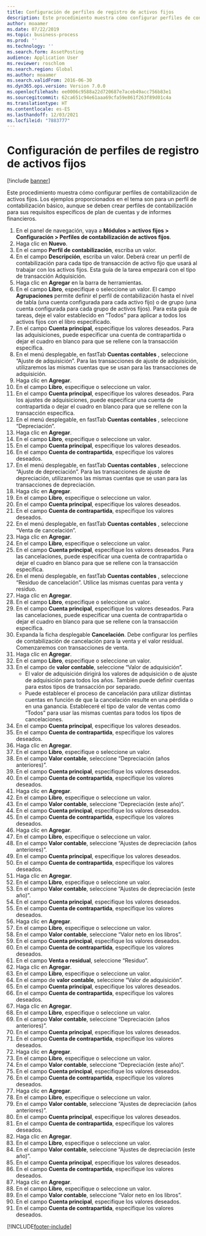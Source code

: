 ```yaml
---
title: Configuración de perfiles de registro de activos fijos
description: Este procedimiento muestra cómo configurar perfiles de contabilización de activos fijos.
author: moaamer
ms.date: 07/22/2019
ms.topic: business-process
ms.prod: ''
ms.technology: ''
ms.search.form: AssetPosting
audience: Application User
ms.reviewer: roschlom
ms.search.region: Global
ms.author: moaamer
ms.search.validFrom: 2016-06-30
ms.dyn365.ops.version: Version 7.0.0
ms.openlocfilehash: ee0006c9588a22d720687e7aceb49acc756b83e1
ms.sourcegitcommit: 62ca651c94e61aaa69cfa59e861f263f89d01c4a
ms.translationtype: HT
ms.contentlocale: es-ES
ms.lasthandoff: 12/03/2021
ms.locfileid: "7883777"
---
```

# <a name="set-up-fixed-asset-posting-profiles"></a>Configuración de perfiles de registro de activos fijos

[!include [banner](../../includes/banner.md)]

Este procedimiento muestra cómo configurar perfiles de contabilización de activos fijos. Los ejemplos proporcionados en el tema son para un perfil de contabilización básico, aunque se deben crear perfiles de contabilización para sus requisitos específicos de plan de cuentas y de informes financieros.

1. En el panel de navegación, vaya a **Módulos > activos fijos > Configuración > Perfiles de contabilización de activos fijos**.
2. Haga clic en **Nuevo**.
3. En el campo **Perfil de contabilización**, escriba un valor.
4. En el campo **Descripción**, escriba un valor. Deberá crear un perfil de contabilización para cada tipo de transacción de activo fijo que usará al trabajar con los activos fijos. Esta guía de la tarea empezará con el tipo de transacción Adquisición.  
5. Haga clic en **Agregar** en la barra de herramientas.
6. En el campo **Libro**, especifique o seleccione un valor. El campo **Agrupaciones** permite definir el perfil de contabilización hasta el nivel de tabla (una cuenta configurada para cada activo fijo) o de grupo (una cuenta configurada para cada grupo de activos fijos). Para esta guía de tareas, deje el valor establecido en “Todos” para aplicar a todos los activos fijos con el libro especificado.  
7. En el campo **Cuenta principal**, especifique los valores deseados. Para las adquisiciones, puede especificar una cuenta de contrapartida o dejar el cuadro en blanco para que se rellene con la transacción específica.    
8. En el menú desplegable, en fastTab **Cuentas contables** , seleccione “Ajuste de adquisición”. Para las transacciones de ajuste de adquisición, utilizaremos las mismas cuentas que se usan para las transacciones de adquisición.  
9. Haga clic en **Agregar**.
10. En el campo **Libro**, especifique o seleccione un valor.
11. En el campo **Cuenta principal**, especifique los valores deseados. Para los ajustes de adquisiciones, puede especificar una cuenta de contrapartida o dejar el cuadro en blanco para que se rellene con la transacción específica.    
12. En el menú desplegable, en fastTab **Cuentas contables** , seleccione “Depreciación”.
13. Haga clic en **Agregar**.
14. En el campo **Libro**, especifique o seleccione un valor.
15. En el campo **Cuenta principal**, especifique los valores deseados.
16. En el campo **Cuenta de contrapartida**, especifique los valores deseados.
17. En el menú desplegable, en fastTab **Cuentas contables** , seleccione “Ajuste de depreciación”. Para las transacciones de ajuste de depreciación, utilizaremos las mismas cuentas que se usan para las transacciones de depreciación.  
18. Haga clic en **Agregar**.
19. En el campo **Libro**, especifique o seleccione un valor.
20. En el campo **Cuenta principal**, especifique los valores deseados.
21. En el campo **Cuenta de contrapartida**, especifique los valores deseados.
22. En el menú desplegable, en fastTab **Cuentas contables** , seleccione “Venta de cancelación”.
23. Haga clic en **Agregar**.
24. En el campo **Libro**, especifique o seleccione un valor.
25. En el campo **Cuenta principal**, especifique los valores deseados. Para las cancelaciones, puede especificar una cuenta de contrapartida o dejar el cuadro en blanco para que se rellene con la transacción específica.  
26. En el menú desplegable, en fastTab **Cuentas contables** , seleccione “Residuo de cancelación”. Utilice las mismas cuentas para venta y residuo.  
27. Haga clic en **Agregar**.
28. En el campo **Libro**, especifique o seleccione un valor.
29. En el campo **Cuenta principal**, especifique los valores deseados. Para las cancelaciones, puede especificar una cuenta de contrapartida o dejar el cuadro en blanco para que se rellene con la transacción específica.  
30. Expanda la ficha desplegable **Cancelación**. Debe configurar los perfiles de contabilización de cancelación para la venta y el valor residual.  Comenzaremos con transacciones de venta.  
31. Haga clic en **Agregar**.
32. En el campo **Libro**, especifique o seleccione un valor.
33. En el campo de **valor contable**, seleccione “Valor de adquisición”.
    * El valor de adquisición dirigirá los valores de adquisición o de ajuste de adquisición para todos los años. También puede definir cuentas para estos tipos de transacción por separado.  
    * Puede establecer el proceso de cancelación para utilizar distintas cuentas en función de que la cancelación resulte en una pérdida o en una ganancia. Estableceré el tipo de valor de ventas como “Todos” para usar las mismas cuentas para todos los tipos de cancelaciones.  
34. En el campo **Cuenta principal**, especifique los valores deseados.
35. En el campo **Cuenta de contrapartida**, especifique los valores deseados.
36. Haga clic en **Agregar**.
37. En el campo **Libro**, especifique o seleccione un valor.
38. En el campo **Valor contable**, seleccione “Depreciación (años anteriores)”.  
38. En el campo **Cuenta principal**, especifique los valores deseados.
39. En el campo **Cuenta de contrapartida**, especifique los valores deseados.
40. Haga clic en **Agregar**.
41. En el campo **Libro**, especifique o seleccione un valor.
42. En el campo **Valor contable**, seleccione “Depreciación (este año)”.
43. En el campo **Cuenta principal**, especifique los valores deseados.
44. En el campo **Cuenta de contrapartida**, especifique los valores deseados.
45. Haga clic en **Agregar**.
46. En el campo **Libro**, especifique o seleccione un valor.
47. En el campo **Valor contable**, seleccione “Ajustes de depreciación (años anteriores)”.
48. En el campo **Cuenta principal**, especifique los valores deseados.
49. En el campo **Cuenta de contrapartida**, especifique los valores deseados.
50. Haga clic en **Agregar**.
51. En el campo **Libro**, especifique o seleccione un valor.
52. En el campo **Valor contable**, seleccione “Ajustes de depreciación (este año)”.
53. En el campo **Cuenta principal**, especifique los valores deseados.
54. En el campo **Cuenta de contrapartida**, especifique los valores deseados.
55. Haga clic en **Agregar**.
56. En el campo **Libro**, especifique o seleccione un valor.
57. En el campo **Valor contable**, seleccione “Valor neto en los libros”.
58. En el campo **Cuenta principal**, especifique los valores deseados.
59. En el campo **Cuenta de contrapartida**, especifique los valores deseados.
60. En el campo **Venta o residual**, seleccione “Residuo”.
61. Haga clic en **Agregar**.
62. En el campo **Libro**, especifique o seleccione un valor.
63. En el campo de **valor contable**, seleccione “Valor de adquisición”.
64. En el campo **Cuenta principal**, especifique los valores deseados.
65. En el campo **Cuenta de contrapartida**, especifique los valores deseados.
66. Haga clic en **Agregar**.
67. En el campo **Libro**, especifique o seleccione un valor.
67. En el campo **Valor contable**, seleccione “Depreciación (años anteriores)”.  
68. En el campo **Cuenta principal**, especifique los valores deseados.
69. En el campo **Cuenta de contrapartida**, especifique los valores deseados.
70. Haga clic en **Agregar**.
71. En el campo **Libro**, especifique o seleccione un valor.
72. En el campo **Valor contable**, seleccione “Depreciación (este año)”.
73. En el campo **Cuenta principal**, especifique los valores deseados.
74. En el campo **Cuenta de contrapartida**, especifique los valores deseados.
75. Haga clic en **Agregar**.
76. En el campo **Libro**, especifique o seleccione un valor.
77. En el campo **Valor contable**, seleccione “Ajustes de depreciación (años anteriores)”.
78. En el campo **Cuenta principal**, especifique los valores deseados.
79. En el campo **Cuenta de contrapartida**, especifique los valores deseados.
80. Haga clic en **Agregar**.
81. En el campo **Libro**, especifique o seleccione un valor.
82. En el campo **Valor contable**, seleccione “Ajustes de depreciación (este año)”.
83. En el campo **Cuenta principal**, especifique los valores deseados.
84. En el campo **Cuenta de contrapartida**, especifique los valores deseados.
85. Haga clic en **Agregar**.
86. En el campo **Libro**, especifique o seleccione un valor.
87. En el campo **Valor contable**, seleccione “Valor neto en los libros”.
88. En el campo **Cuenta principal**, especifique los valores deseados.
89. En el campo **Cuenta de contrapartida**, especifique los valores deseados.



[!INCLUDE[footer-include](../../../includes/footer-banner.md)]
